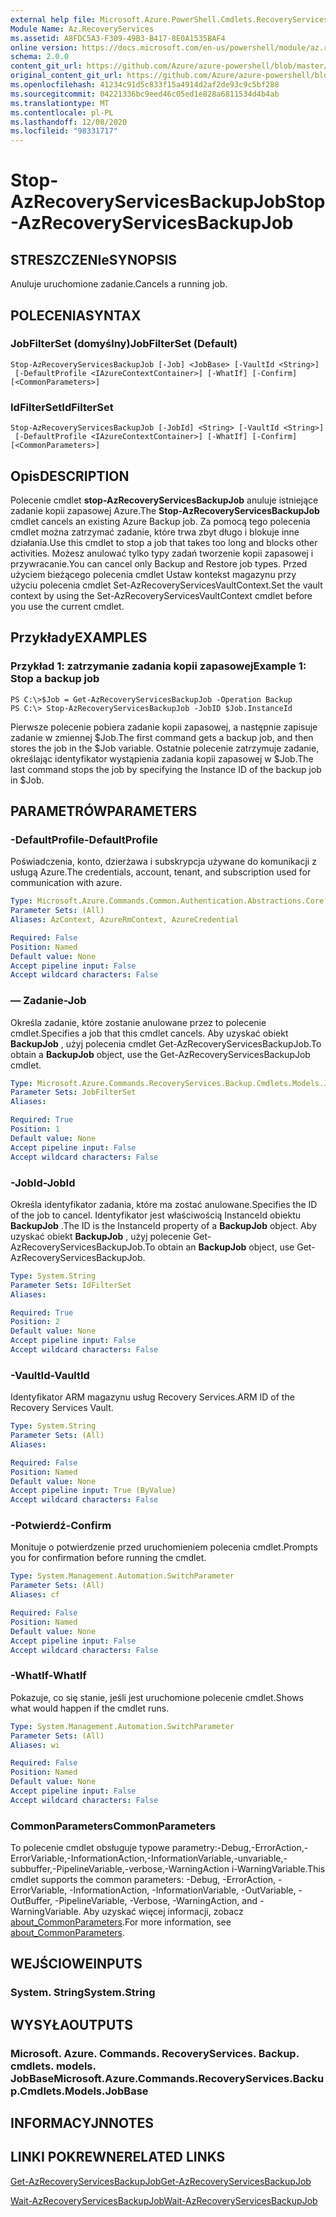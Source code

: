 ```yaml
---
external help file: Microsoft.Azure.PowerShell.Cmdlets.RecoveryServices.Backup.dll-Help.xml
Module Name: Az.RecoveryServices
ms.assetid: A8FDC5A3-F309-49B3-B417-8E0A1535BAF4
online version: https://docs.microsoft.com/en-us/powershell/module/az.recoveryservices/stop-azrecoveryservicesbackupjob
schema: 2.0.0
content_git_url: https://github.com/Azure/azure-powershell/blob/master/src/RecoveryServices/RecoveryServices/help/Stop-AzRecoveryServicesBackupJob.md
original_content_git_url: https://github.com/Azure/azure-powershell/blob/master/src/RecoveryServices/RecoveryServices/help/Stop-AzRecoveryServicesBackupJob.md
ms.openlocfilehash: 41234c91d5c833f15a4914d2af2de93c9c5bf288
ms.sourcegitcommit: 04221336bc9eed46c05ed1e828a6811534d4b4ab
ms.translationtype: MT
ms.contentlocale: pl-PL
ms.lasthandoff: 12/08/2020
ms.locfileid: "98331717"
---
```

# <span data-ttu-id="76677-101">Stop-AzRecoveryServicesBackupJob</span><span class="sxs-lookup"><span data-stu-id="76677-101">Stop-AzRecoveryServicesBackupJob</span></span>

## <span data-ttu-id="76677-102">STRESZCZENIe</span><span class="sxs-lookup"><span data-stu-id="76677-102">SYNOPSIS</span></span>
<span data-ttu-id="76677-103">Anuluje uruchomione zadanie.</span><span class="sxs-lookup"><span data-stu-id="76677-103">Cancels a running job.</span></span>

## <span data-ttu-id="76677-104">POLECENIA</span><span class="sxs-lookup"><span data-stu-id="76677-104">SYNTAX</span></span>

### <span data-ttu-id="76677-105">JobFilterSet (domyślny)</span><span class="sxs-lookup"><span data-stu-id="76677-105">JobFilterSet (Default)</span></span>
```
Stop-AzRecoveryServicesBackupJob [-Job] <JobBase> [-VaultId <String>]
 [-DefaultProfile <IAzureContextContainer>] [-WhatIf] [-Confirm] [<CommonParameters>]
```

### <span data-ttu-id="76677-106">IdFilterSet</span><span class="sxs-lookup"><span data-stu-id="76677-106">IdFilterSet</span></span>
```
Stop-AzRecoveryServicesBackupJob [-JobId] <String> [-VaultId <String>]
 [-DefaultProfile <IAzureContextContainer>] [-WhatIf] [-Confirm] [<CommonParameters>]
```

## <span data-ttu-id="76677-107">Opis</span><span class="sxs-lookup"><span data-stu-id="76677-107">DESCRIPTION</span></span>
<span data-ttu-id="76677-108">Polecenie cmdlet **stop-AzRecoveryServicesBackupJob** anuluje istniejące zadanie kopii zapasowej Azure.</span><span class="sxs-lookup"><span data-stu-id="76677-108">The **Stop-AzRecoveryServicesBackupJob** cmdlet cancels an existing Azure Backup job.</span></span>
<span data-ttu-id="76677-109">Za pomocą tego polecenia cmdlet można zatrzymać zadanie, które trwa zbyt długo i blokuje inne działania.</span><span class="sxs-lookup"><span data-stu-id="76677-109">Use this cmdlet to stop a job that takes too long and blocks other activities.</span></span>
<span data-ttu-id="76677-110">Możesz anulować tylko typy zadań tworzenie kopii zapasowej i przywracanie.</span><span class="sxs-lookup"><span data-stu-id="76677-110">You can cancel only Backup and Restore job types.</span></span>
<span data-ttu-id="76677-111">Przed użyciem bieżącego polecenia cmdlet Ustaw kontekst magazynu przy użyciu polecenia cmdlet Set-AzRecoveryServicesVaultContext.</span><span class="sxs-lookup"><span data-stu-id="76677-111">Set the vault context by using the Set-AzRecoveryServicesVaultContext cmdlet before you use the current cmdlet.</span></span>

## <span data-ttu-id="76677-112">Przykłady</span><span class="sxs-lookup"><span data-stu-id="76677-112">EXAMPLES</span></span>

### <span data-ttu-id="76677-113">Przykład 1: zatrzymanie zadania kopii zapasowej</span><span class="sxs-lookup"><span data-stu-id="76677-113">Example 1: Stop a backup job</span></span>
```
PS C:\>$Job = Get-AzRecoveryServicesBackupJob -Operation Backup
PS C:\> Stop-AzRecoveryServicesBackupJob -JobID $Job.InstanceId
```

<span data-ttu-id="76677-114">Pierwsze polecenie pobiera zadanie kopii zapasowej, a następnie zapisuje zadanie w zmiennej $Job.</span><span class="sxs-lookup"><span data-stu-id="76677-114">The first command gets a backup job, and then stores the job in the $Job variable.</span></span>
<span data-ttu-id="76677-115">Ostatnie polecenie zatrzymuje zadanie, określając identyfikator wystąpienia zadania kopii zapasowej w $Job.</span><span class="sxs-lookup"><span data-stu-id="76677-115">The last command stops the job by specifying the Instance ID of the backup job in $Job.</span></span>

## <span data-ttu-id="76677-116">PARAMETRÓW</span><span class="sxs-lookup"><span data-stu-id="76677-116">PARAMETERS</span></span>

### <span data-ttu-id="76677-117">-DefaultProfile</span><span class="sxs-lookup"><span data-stu-id="76677-117">-DefaultProfile</span></span>
<span data-ttu-id="76677-118">Poświadczenia, konto, dzierżawa i subskrypcja używane do komunikacji z usługą Azure.</span><span class="sxs-lookup"><span data-stu-id="76677-118">The credentials, account, tenant, and subscription used for communication with azure.</span></span>

```yaml
Type: Microsoft.Azure.Commands.Common.Authentication.Abstractions.Core.IAzureContextContainer
Parameter Sets: (All)
Aliases: AzContext, AzureRmContext, AzureCredential

Required: False
Position: Named
Default value: None
Accept pipeline input: False
Accept wildcard characters: False
```

### <span data-ttu-id="76677-119">— Zadanie</span><span class="sxs-lookup"><span data-stu-id="76677-119">-Job</span></span>
<span data-ttu-id="76677-120">Określa zadanie, które zostanie anulowane przez to polecenie cmdlet.</span><span class="sxs-lookup"><span data-stu-id="76677-120">Specifies a job that this cmdlet cancels.</span></span>
<span data-ttu-id="76677-121">Aby uzyskać obiekt **BackupJob** , użyj polecenia cmdlet Get-AzRecoveryServicesBackupJob.</span><span class="sxs-lookup"><span data-stu-id="76677-121">To obtain a **BackupJob** object, use the Get-AzRecoveryServicesBackupJob cmdlet.</span></span>

```yaml
Type: Microsoft.Azure.Commands.RecoveryServices.Backup.Cmdlets.Models.JobBase
Parameter Sets: JobFilterSet
Aliases:

Required: True
Position: 1
Default value: None
Accept pipeline input: False
Accept wildcard characters: False
```

### <span data-ttu-id="76677-122">-JobId</span><span class="sxs-lookup"><span data-stu-id="76677-122">-JobId</span></span>
<span data-ttu-id="76677-123">Określa identyfikator zadania, które ma zostać anulowane.</span><span class="sxs-lookup"><span data-stu-id="76677-123">Specifies the ID of the job to cancel.</span></span>
<span data-ttu-id="76677-124">Identyfikator jest właściwością InstanceId obiektu **BackupJob** .</span><span class="sxs-lookup"><span data-stu-id="76677-124">The ID is the InstanceId property of a **BackupJob** object.</span></span>
<span data-ttu-id="76677-125">Aby uzyskać obiekt **BackupJob** , użyj polecenie Get-AzRecoveryServicesBackupJob.</span><span class="sxs-lookup"><span data-stu-id="76677-125">To obtain an **BackupJob** object, use Get-AzRecoveryServicesBackupJob.</span></span>

```yaml
Type: System.String
Parameter Sets: IdFilterSet
Aliases:

Required: True
Position: 2
Default value: None
Accept pipeline input: False
Accept wildcard characters: False
```

### <span data-ttu-id="76677-126">-VaultId</span><span class="sxs-lookup"><span data-stu-id="76677-126">-VaultId</span></span>
<span data-ttu-id="76677-127">Identyfikator ARM magazynu usług Recovery Services.</span><span class="sxs-lookup"><span data-stu-id="76677-127">ARM ID of the Recovery Services Vault.</span></span>

```yaml
Type: System.String
Parameter Sets: (All)
Aliases:

Required: False
Position: Named
Default value: None
Accept pipeline input: True (ByValue)
Accept wildcard characters: False
```

### <span data-ttu-id="76677-128">-Potwierdź</span><span class="sxs-lookup"><span data-stu-id="76677-128">-Confirm</span></span>
<span data-ttu-id="76677-129">Monituje o potwierdzenie przed uruchomieniem polecenia cmdlet.</span><span class="sxs-lookup"><span data-stu-id="76677-129">Prompts you for confirmation before running the cmdlet.</span></span>

```yaml
Type: System.Management.Automation.SwitchParameter
Parameter Sets: (All)
Aliases: cf

Required: False
Position: Named
Default value: None
Accept pipeline input: False
Accept wildcard characters: False
```

### <span data-ttu-id="76677-130">-WhatIf</span><span class="sxs-lookup"><span data-stu-id="76677-130">-WhatIf</span></span>
<span data-ttu-id="76677-131">Pokazuje, co się stanie, jeśli jest uruchomione polecenie cmdlet.</span><span class="sxs-lookup"><span data-stu-id="76677-131">Shows what would happen if the cmdlet runs.</span></span>

```yaml
Type: System.Management.Automation.SwitchParameter
Parameter Sets: (All)
Aliases: wi

Required: False
Position: Named
Default value: None
Accept pipeline input: False
Accept wildcard characters: False
```

### <span data-ttu-id="76677-132">CommonParameters</span><span class="sxs-lookup"><span data-stu-id="76677-132">CommonParameters</span></span>
<span data-ttu-id="76677-133">To polecenie cmdlet obsługuje typowe parametry:-Debug,-ErrorAction,-ErrorVariable,-InformationAction,-InformationVariable,-unvariable,-subbuffer,-PipelineVariable,-verbose,-WarningAction i-WarningVariable.</span><span class="sxs-lookup"><span data-stu-id="76677-133">This cmdlet supports the common parameters: -Debug, -ErrorAction, -ErrorVariable, -InformationAction, -InformationVariable, -OutVariable, -OutBuffer, -PipelineVariable, -Verbose, -WarningAction, and -WarningVariable.</span></span> <span data-ttu-id="76677-134">Aby uzyskać więcej informacji, zobacz [about_CommonParameters](http://go.microsoft.com/fwlink/?LinkID=113216).</span><span class="sxs-lookup"><span data-stu-id="76677-134">For more information, see [about_CommonParameters](http://go.microsoft.com/fwlink/?LinkID=113216).</span></span>

## <span data-ttu-id="76677-135">WEJŚCIOWE</span><span class="sxs-lookup"><span data-stu-id="76677-135">INPUTS</span></span>

### <span data-ttu-id="76677-136">System. String</span><span class="sxs-lookup"><span data-stu-id="76677-136">System.String</span></span>

## <span data-ttu-id="76677-137">WYSYŁA</span><span class="sxs-lookup"><span data-stu-id="76677-137">OUTPUTS</span></span>

### <span data-ttu-id="76677-138">Microsoft. Azure. Commands. RecoveryServices. Backup. cmdlets. models. JobBase</span><span class="sxs-lookup"><span data-stu-id="76677-138">Microsoft.Azure.Commands.RecoveryServices.Backup.Cmdlets.Models.JobBase</span></span>

## <span data-ttu-id="76677-139">INFORMACYJN</span><span class="sxs-lookup"><span data-stu-id="76677-139">NOTES</span></span>

## <span data-ttu-id="76677-140">LINKI POKREWNE</span><span class="sxs-lookup"><span data-stu-id="76677-140">RELATED LINKS</span></span>

[<span data-ttu-id="76677-141">Get-AzRecoveryServicesBackupJob</span><span class="sxs-lookup"><span data-stu-id="76677-141">Get-AzRecoveryServicesBackupJob</span></span>](./Get-AzRecoveryServicesBackupJob.md)

[<span data-ttu-id="76677-142">Wait-AzRecoveryServicesBackupJob</span><span class="sxs-lookup"><span data-stu-id="76677-142">Wait-AzRecoveryServicesBackupJob</span></span>](./Wait-AzRecoveryServicesBackupJob.md)


